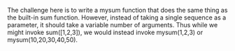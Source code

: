The challenge here is to write a mysum function that does the same thing as the built-in sum function. However, instead of taking a single sequence as a parameter, it should take a variable number of arguments. Thus while we might invoke sum([1,2,3]), we would instead invoke mysum(1,2,3) or mysum(10,20,30,40,50).
